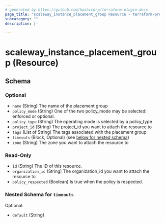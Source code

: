 ```yaml
---
# generated by https://github.com/hashicorp/terraform-plugin-docs
page_title: "scaleway_instance_placement_group Resource - terraform-provider-scaleway"
subcategory: ""
description: |-
  
---
```


# scaleway_instance_placement_group (Resource)





<!-- schema generated by tfplugindocs -->
## Schema

### Optional

- `name` (String) The name of the placement group
- `policy_mode` (String) One of the two policy_mode may be selected: enforced or optional.
- `policy_type` (String) The operating mode is selected by a policy_type
- `project_id` (String) The project_id you want to attach the resource to
- `tags` (List of String) The tags associated with the placement group
- `timeouts` (Block, Optional) (see [below for nested schema](#nestedblock--timeouts))
- `zone` (String) The zone you want to attach the resource to

### Read-Only

- `id` (String) The ID of this resource.
- `organization_id` (String) The organization_id you want to attach the resource to
- `policy_respected` (Boolean) Is true when the policy is respected.

<a id="nestedblock--timeouts"></a>
### Nested Schema for `timeouts`

Optional:

- `default` (String)
